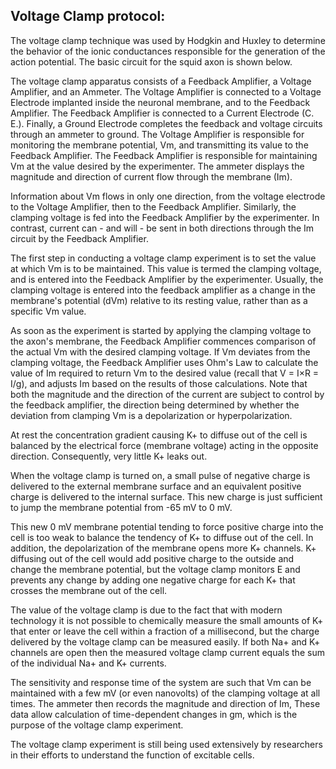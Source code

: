 ## Voltage Clamp protocol:
 

The voltage clamp technique was used by Hodgkin and Huxley to determine the behavior of the ionic conductances responsible for the generation of the action potential. The basic circuit for the squid axon is shown below.

 

 

The voltage clamp apparatus consists of a Feedback Amplifier, a Voltage Amplifier, and an Ammeter. The Voltage Amplifier is connected to a Voltage Electrode implanted inside the neuronal membrane, and to the Feedback Amplifier. The Feedback Amplifier is connected to a Current Electrode (C. E.). Finally, a Ground Electrode completes the feedback and voltage circuits through an ammeter to ground.
The Voltage Amplifier is responsible for monitoring the membrane potential, Vm, and transmitting its value to the Feedback Amplifier. The Feedback Amplifier is responsible for maintaining Vm at the value desired by the experimenter. The ammeter displays the magnitude and direction of current flow through the membrane (Im).

 

Information about Vm flows in only one direction, from the voltage electrode to the Voltage Amplifier, then to the Feedback Amplifier. Similarly, the clamping voltage is fed into the Feedback Amplifier by the experimenter. In contrast, current can - and will - be sent in both directions through the Im circuit by the Feedback Amplifier.

 

The first step in conducting a voltage clamp experiment is to set the value at which Vm is to be maintained. This value is termed the clamping voltage, and is entered into the Feedback Amplifier by the experimenter. Usually, the clamping voltage is entered into the feedback amplifier as a change in the membrane's potential (dVm) relative to its resting value, rather than as a specific Vm value.

 

As soon as the experiment is started by applying the clamping voltage to the axon's membrane, the Feedback Amplifier commences comparison of the actual Vm with the desired clamping voltage. If Vm deviates from the clamping voltage, the Feedback Amplifier uses Ohm's Law to calculate the value of Im required to return Vm to the desired value (recall that V = I×R = I/g), and adjusts Im based on the results of those calculations. Note that both the magnitude and the direction of the current are subject to control by the feedback amplifier, the direction being determined by whether the deviation from clamping Vm is a depolarization or hyperpolarization.

 

At rest the concentration gradient causing K+ to diffuse out of the cell is balanced by the electrical force (membrane voltage) acting in the opposite direction. Consequently, very little K+ leaks out.

 

When the voltage clamp is turned on, a small pulse of negative charge is delivered to the external membrane surface and an equivalent positive charge is delivered to the internal surface. This new charge is just sufficient to jump the membrane potential from -65 mV to 0 mV.

 

This new 0 mV membrane potential tending to force positive charge into the cell is too weak to balance the tendency of K+ to diffuse out of the cell. In addition, the depolarization of the membrane opens more K+ channels. K+ diffusing out of the cell would add positive charge to the outside and change the membrane potential, but the voltage clamp monitors E and prevents any change by adding one negative charge for each K+ that crosses the membrane out of the cell.

 

The value of the voltage clamp is due to the fact that with modern technology it is not possible to chemically measure the small amounts of K+ that enter or leave the cell within a fraction of a millisecond, but the charge delivered by the voltage clamp can be measured easily. If both Na+ and K+ channels are open then the measured voltage clamp current equals the sum of the individual Na+ and K+ currents.

 

The sensitivity and response time of the system are such that Vm can be maintained with a few mV (or even nanovolts) of the clamping voltage at all times. The ammeter then records the magnitude and direction of Im, These data allow calculation of time-dependent changes in gm, which is the purpose of the voltage clamp experiment.

 

The voltage clamp experiment is still being used extensively by researchers in their efforts to understand the function of excitable cells.